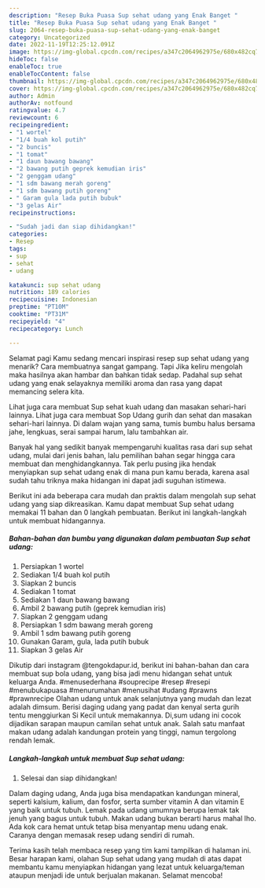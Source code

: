```yaml
---
description: "Resep Buka Puasa Sup sehat udang yang Enak Banget "
title: "Resep Buka Puasa Sup sehat udang yang Enak Banget "
slug: 2064-resep-buka-puasa-sup-sehat-udang-yang-enak-banget
category: Uncategorized
date: 2022-11-19T12:25:12.091Z
image: https://img-global.cpcdn.com/recipes/a347c2064962975e/680x482cq70/sup-sehat-udang-foto-resep-utama.jpg
hideToc: false
enableToc: true
enableTocContent: false
thumbnail: https://img-global.cpcdn.com/recipes/a347c2064962975e/680x482cq70/sup-sehat-udang-foto-resep-utama.jpg
cover: https://img-global.cpcdn.com/recipes/a347c2064962975e/680x482cq70/sup-sehat-udang-foto-resep-utama.jpg
author: Admin
authorAv: notfound
ratingvalue: 4.7
reviewcount: 6
recipeingredient:
- "1 wortel"
- "1/4 buah kol putih"
- "2 buncis"
- "1 tomat"
- "1 daun bawang bawang"
- "2 bawang putih geprek kemudian iris"
- "2 genggam udang"
- "1 sdm bawang merah goreng"
- "1 sdm bawang putih goreng"
- " Garam gula lada putih bubuk"
- "3 gelas Air"
recipeinstructions:

- "Sudah jadi dan siap dihidangkan!"
categories:
- Resep
tags:
- sup
- sehat
- udang

katakunci: sup sehat udang 
nutrition: 189 calories
recipecuisine: Indonesian
preptime: "PT10M"
cooktime: "PT31M"
recipeyield: "4"
recipecategory: Lunch

---
```



Selamat pagi Kamu sedang mencari inspirasi resep sup sehat udang yang menarik? Cara membuatnya sangat gampang. Tapi Jika keliru mengolah maka hasilnya akan hambar dan bahkan tidak sedap. Padahal sup sehat udang yang enak selayaknya memiliki aroma dan rasa yang dapat memancing selera kita.


Lihat juga cara membuat Sup sehat kuah udang dan masakan sehari-hari lainnya. Lihat juga cara membuat Sop Udang gurih dan sehat dan masakan sehari-hari lainnya. Di dalam wajan yang sama, tumis bumbu halus bersama jahe, lengkuas, serai sampai harum, lalu tambahkan air.

Banyak hal yang sedikit banyak mempengaruhi kualitas rasa dari sup sehat udang, mulai dari jenis bahan, lalu pemilihan bahan segar hingga cara membuat dan menghidangkannya. Tak perlu pusing jika hendak menyiapkan sup sehat udang enak di mana pun kamu berada, karena asal sudah tahu triknya maka hidangan ini dapat jadi suguhan istimewa.


Berikut ini ada beberapa cara mudah dan praktis dalam mengolah sup sehat udang yang siap dikreasikan. Kamu dapat membuat Sup sehat udang memakai 11 bahan dan 0 langkah pembuatan. Berikut ini langkah-langkah untuk membuat hidangannya.

<!--inarticleads1-->

##### Bahan-bahan dan bumbu yang digunakan dalam pembuatan Sup sehat udang:

1. Persiapkan 1 wortel
1. Sediakan 1/4 buah kol putih
1. Siapkan 2 buncis
1. Sediakan 1 tomat
1. Sediakan 1 daun bawang bawang
1. Ambil 2 bawang putih (geprek kemudian iris)
1. Siapkan 2 genggam udang
1. Persiapkan 1 sdm bawang merah goreng
1. Ambil 1 sdm bawang putih goreng
1. Gunakan  Garam, gula, lada putih bubuk
1. Siapkan 3 gelas Air


Dikutip dari instagram @tengokdapur.id, berikut ini bahan-bahan dan cara membuat sup bola udang, yang bisa jadi menu hidangan sehat untuk keluarga Anda. #menusederhana #souprecipe #resep #resepi #menubukapuasa #menurumahan #menusihat #udang #prawns #prawnrecipe Olahan udang untuk anak selanjutnya yang mudah dan lezat adalah dimsum. Berisi daging udang yang padat dan kenyal serta gurih tentu menggiurkan Si Kecil untuk memakannya. Di,sum udang ini cocok dijadikan sarapan maupun camilan sehat untuk anak. Salah satu manfaat makan udang adalah kandungan protein yang tinggi, namun tergolong rendah lemak. 

<!--inarticleads2-->

##### Langkah-langkah untuk membuat Sup sehat udang:


1. Selesai dan siap dihidangkan!

Dalam daging udang, Anda juga bisa mendapatkan kandungan mineral, seperti kalsium, kalium, dan fosfor, serta sumber vitamin A dan vitamin E yang baik untuk tubuh. Lemak pada udang umumnya berupa lemak tak jenuh yang bagus untuk tubuh. Makan udang bukan berarti harus mahal lho. Ada kok cara hemat untuk tetap bisa menyantap menu udang enak. Caranya dengan memasak resep udang sendiri di rumah. 

Terima kasih telah membaca resep yang tim kami tampilkan di halaman ini. Besar harapan kami, olahan Sup sehat udang yang mudah di atas dapat membantu kamu menyiapkan hidangan yang lezat untuk keluarga/teman ataupun menjadi ide untuk berjualan makanan. Selamat mencoba!
